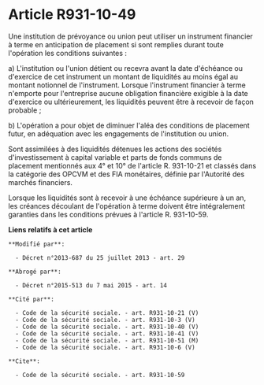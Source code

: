 # Article R931-10-49

Une institution de prévoyance ou union peut utiliser un instrument financier à terme en anticipation de placement si sont
remplies durant toute l'opération les conditions suivantes : 

a) L'institution ou l'union détient ou recevra avant la date d'échéance ou d'exercice de cet instrument un montant de
liquidités au moins égal au montant notionnel de l'instrument. Lorsque l'instrument financier à terme n'emporte pour
l'entreprise aucune obligation financière exigible à la date d'exercice ou ultérieurement, les liquidités peuvent être à
recevoir de façon probable ; 

b) L'opération a pour objet de diminuer l'aléa des conditions de placement futur, en adéquation avec les engagements de
l'institution ou union. 

Sont assimilées à des liquidités détenues les actions des sociétés d'investissement à capital variable et parts de fonds
communs de placement mentionnés aux 4° et 10° de l'article R. 931-10-21 et classés dans la catégorie des OPCVM et des FIA
monétaires, définie par l'Autorité des marchés financiers. 

Lorsque les liquidités sont à recevoir à une échéance supérieure à un an, les créances découlant de l'opération à terme
doivent être intégralement garanties dans les conditions prévues à l'article R. 931-10-59.

**Liens relatifs à cet article**

	**Modifié par**:

	  - Décret n°2013-687 du 25 juillet 2013 - art. 29

	**Abrogé par**:

	  - Décret n°2015-513 du 7 mai 2015 - art. 14

	**Cité par**:

	  - Code de la sécurité sociale. - art. R931-10-21 (V)
	  - Code de la sécurité sociale. - art. R931-10-3 (V)
	  - Code de la sécurité sociale. - art. R931-10-40 (V)
	  - Code de la sécurité sociale. - art. R931-10-41 (V)
	  - Code de la sécurité sociale. - art. R931-10-51 (M)
	  - Code de la sécurité sociale. - art. R931-10-6 (V)

	**Cite**:

	  - Code de la sécurité sociale. - art. R931-10-59
